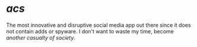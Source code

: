 # _acs_

The most innovative and disruptive social media app out there since it does
not contain adds or spyware. I don't want to waste my time, become _another
casualty of society_.


